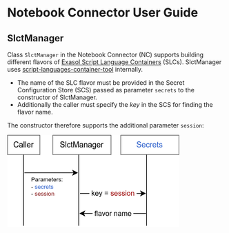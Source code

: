 # Notebook Connector User Guide

## SlctManager

Class `SlctManager` in the Notebook Connector (NC) supports building different flavors of [Exasol Script Language Containers](https://github.com/exasol/script-languages-release) (SLCs). SlctManager uses [script-languages-container-tool](https://github.com/exasol/script-languages-container-tool) internally.

* The name of the SLC flavor must be provided in the Secret Configuration Store (SCS) passed as parameter `secrets` to the constructor of SlctManager.
* Additionally the caller must specify the *key* in the SCS for finding the flavor name.

The constructor therefore supports the additional parameter `session`:

![](slct-manager-parameters.png)

